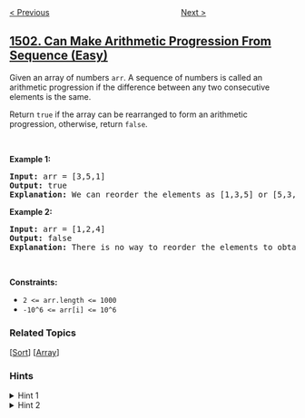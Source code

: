 <!--|This file generated by command(leetcode description); DO NOT EDIT.    |-->
<!--+----------------------------------------------------------------------+-->
<!--|@author    openset <openset.wang@gmail.com>                           |-->
<!--|@link      https://github.com/openset                                 |-->
<!--|@home      https://github.com/openset/leetcode                        |-->
<!--+----------------------------------------------------------------------+-->

[< Previous](../countries-you-can-safely-invest-in "Countries You Can Safely Invest In")
　　　　　　　　　　　　　　　　
[Next >](../last-moment-before-all-ants-fall-out-of-a-plank "Last Moment Before All Ants Fall Out of a Plank")

## [1502. Can Make Arithmetic Progression From Sequence (Easy)](https://leetcode.com/problems/can-make-arithmetic-progression-from-sequence "判断能否形成等差数列")

<p>Given an array of numbers <code>arr</code>.&nbsp;A sequence of numbers is called an arithmetic progression&nbsp;if the difference between any two consecutive elements is the same.</p>

<p>Return <code>true</code>&nbsp;if the array can be rearranged to form an arithmetic progression, otherwise, return <code>false</code>.</p>

<p>&nbsp;</p>
<p><strong>Example 1:</strong></p>

<pre>
<strong>Input:</strong> arr = [3,5,1]
<strong>Output:</strong> true
<strong>Explanation: </strong>We can reorder the elements as [1,3,5] or [5,3,1] with differences 2 and -2 respectively, between each consecutive elements.
</pre>

<p><strong>Example 2:</strong></p>

<pre>
<strong>Input:</strong> arr = [1,2,4]
<strong>Output:</strong> false
<strong>Explanation: </strong>There is no way to reorder the elements to obtain an arithmetic progression.
</pre>

<p>&nbsp;</p>
<p><strong>Constraints:</strong></p>

<ul>
	<li><code>2 &lt;= arr.length &lt;= 1000</code></li>
	<li><code>-10^6 &lt;= arr[i] &lt;= 10^6</code></li>
</ul>

### Related Topics
  [[Sort](../../tag/sort/README.md)]
  [[Array](../../tag/array/README.md)]

### Hints
<details>
<summary>Hint 1</summary>
Consider that any valid arithmetic progression will be in sorted order.
</details>

<details>
<summary>Hint 2</summary>
Sort the array, then check if the differences of all consecutive elements are equal.
</details>
